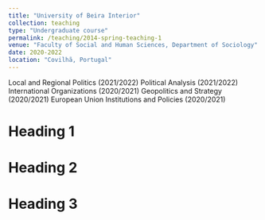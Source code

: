 ```yaml
---
title: "University of Beira Interior"
collection: teaching
type: "Undergraduate course"
permalink: /teaching/2014-spring-teaching-1
venue: "Faculty of Social and Human Sciences, Department of Sociology"
date: 2020-2022
location: "Covilhã, Portugal"
---
```


Local and Regional Politics (2021/2022)
Political Analysis (2021/2022)
International Organizations (2020/2021)
Geopolitics and Strategy (2020/2021)
European Union Institutions and Policies (2020/2021)

Heading 1
======

Heading 2
======

Heading 3
======
